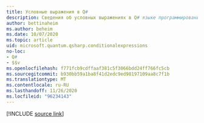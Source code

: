 ```yaml
---
title: Условные выражения в Q#
description: Сведения об условных выражениях в Q# языке программирования.
author: bettinaheim
ms.author: beheim
ms.date: 10/07/2020
ms.topic: article
uid: microsoft.quantum.qsharp.conditionalexpressions
no-loc:
- Q#
- $$v
ms.openlocfilehash: f771fcb9cdffaaf381c5f3066bdd24ff766fc5cb
ms.sourcegitcommit: b930bb59a1ba8f41d2edc9ed98197109aa8c7f1b
ms.translationtype: MT
ms.contentlocale: ru-RU
ms.lasthandoff: 11/26/2020
ms.locfileid: "96234143"
---
```

<!---
# Conditional expressions in Q#
-->

[!INCLUDE [source link](~/includes/qsharp-language/Specifications/Language/3_Expressions/ConditionalExpressions.md)]

